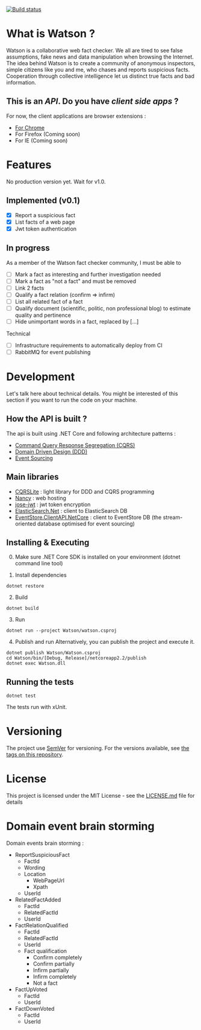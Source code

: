[![Build status](https://ci.appveyor.com/api/projects/status/m63e9e23175jiju4?svg=true)](https://ci.appveyor.com/project/pierregillon/watson-api)

# What is Watson ?
Watson is a collaborative web fact checker. We all are tired to see false assumptions, fake news and data manipulation when browsing the Internet. The idea behind Watson is to create a community of anonymous inspectors, simple citizens like you and me, who chases and reports suspicious facts. Cooperation through collective intelligence let us distinct true facts and bad information.

## This is an _API_. Do you have _client side apps_ ?
For now, the client applications are browser extensions :
* [For Chrome](https://github.com/pierregillon/Watson.Pluggins.Chrome)
* For Firefox (Coming soon)
* For IE (Coming soon)

# Features
No production version yet. Wait for v1.0.

## Implemented (v0.1)
- [x] Report a suspicious fact
- [x] List facts of a web page
- [x] Jwt token authentication

## In progress
As a member of the Watson fact checker community, I must be able to
- [ ] Mark a fact as interesting and further investigation needed
- [ ] Mark a fact as "not a fact" and must be removed
- [ ] Link 2 facts
- [ ] Qualify a fact relation (confirm => infirm)
- [ ] List all related fact of a fact
- [ ] Qualify document (scientific, politic, non professional blog) to estimate quality and pertinence
- [ ] Hide unimportant words in a fact, replaced by [...]

Technical
- [ ] Infrastructure requirements to automatically deploy from CI
- [ ] RabbitMQ for event publishing

# Development
Let's talk here about technical details. You might be interested of this section if you want to run the code on your machine.

## How the API is built ?
The api is built using .NET Core and following architecture patterns : 
- [Command Query Response Segregation (CQRS)](https://www.martinfowler.com/bliki/CQRS.html)
- [Domain Driven Design (DDD)](https://domainlanguage.com/ddd/)
- [Event Sourcing](https://martinfowler.com/eaaDev/EventSourcing.html)

## Main libraries
* [CQRSLite](https://github.com/gautema/CQRSlite) : light library for DDD and CQRS programming
* [Nancy](https://github.com/NancyFx/Nancy) : web hosting
* [jose-jwt](https://github.com/dvsekhvalnov/jose-jwt) : jwt token encryption
* [ElasticSearch.Net](https://github.com/elastic/elasticsearch-net) : client to ElasticSearch DB
* [EventStore.ClientAPI.NetCore](https://github.com/EventStore/EventStore/tree/master/src/EventStore.ClientAPI) : client to EventStore DB (the stream-oriented database optimised for event sourcing)

## Installing & Executing
0. Make sure .NET Core SDK is installed on your environment (dotnet command line tool)

1. Install dependencies
```
dotnet restore
```

2. Build
```
dotnet build
```

3. Run
```
dotnet run --project Watson/watson.csproj
```

4. Publish and run
Alternatively, you can publish the project and execute it.
```
dotnet publish Watson/Watson.csproj
cd Watson/bin/[Debug, Release]/netcoreapp2.2/publish
dotnet exec Watson.dll
```
## Running the tests
```
dotnet test
```
The tests run with xUnit.

# Versioning
The project use [SemVer](http://semver.org/) for versioning. For the versions available, see [the tags on this repository](https://github.com/pierregillon/Watson.Api/releases).

# License
This project is licensed under the MIT License - see the [LICENSE.md](LICENSE.md) file for details

# Domain event brain storming
Domain events brain storming :
* ReportSuspiciousFact
    * FactId
    * Wording
    * Location
        * WebPageUrl
        * Xpath
    * UserId
* RelatedFactAdded
    * FactId
    * RelatedFactId
    * UserId
* FactRelationQualified
    * FactId
    * RelatedFactId
    * UserId
    * Fact qualification
        * Confirm completely
        * Confirm partially
        * Infirm partially
        * Infirm completely
        * Not a fact
* FactUpVoted
    * FactId
    * UserId
* FactDownVoted
    * FactId
    * UserId
